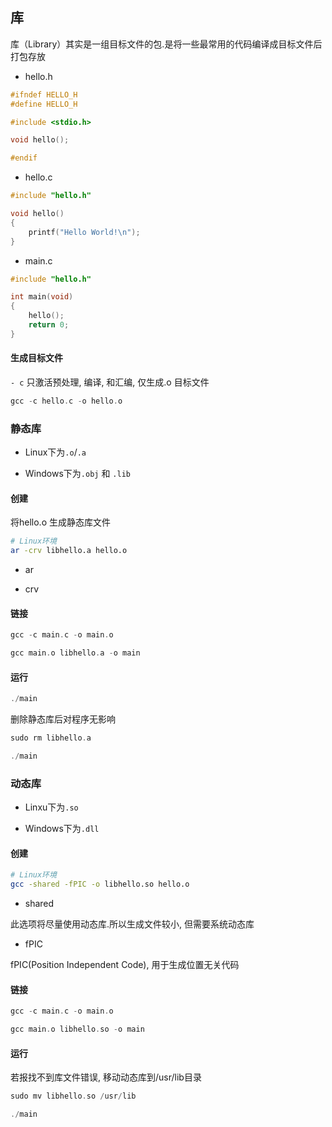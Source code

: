 <!--
 * @Description: 
 * @Version: 1.0
 * @Author: DaLao
 * @Email: dalao@xxx.com
 * @Date: 2022-08-15 23:02:04
 * @LastEditors: daLao
 * @LastEditTime: 2022-10-03 21:02:45
-->


## 库

库（Library）其实是一组目标文件的包.是将一些最常用的代码编译成目标文件后打包存放

- hello.h

```c++
#ifndef HELLO_H
#define HELLO_H

#include <stdio.h>

void hello();

#endif
```

- hello.c

```c
#include "hello.h"

void hello()
{
    printf("Hello World!\n");
}
```

- main.c

```c
#include "hello.h"

int main(void)
{
    hello();
    return 0;
}
```


#### 生成目标文件


`- c` 只激活预处理, 编译, 和汇编, 仅生成.o 目标文件

```c
gcc -c hello.c -o hello.o
```


### 静态库

- Linux下为`.o`/`.a`

- Windows下为`.obj` 和 `.lib`


#### 创建

将hello.o 生成静态库文件

```sh
# Linux环境
ar -crv libhello.a hello.o
```

- ar

- crv


#### 链接

```c
gcc -c main.c -o main.o

gcc main.o libhello.a -o main
```


#### 运行

```c
./main
```

删除静态库后对程序无影响

```c
sudo rm libhello.a

./main
```


### 动态库

- Linxu下为`.so`

- Windows下为`.dll`


#### 创建

```sh
# Linux环境
gcc -shared -fPIC -o libhello.so hello.o
```

- shared

此选项将尽量使用动态库.所以生成文件较小, 但需要系统动态库


- fPIC

fPIC(Position Independent Code), 用于生成位置无关代码


#### 链接

```c
gcc -c main.c -o main.o

gcc main.o libhello.so -o main
```


#### 运行

若报找不到库文件错误, 移动动态库到/usr/lib目录

```c
sudo mv libhello.so /usr/lib

./main
```

